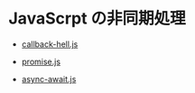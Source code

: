 # JavaScrpt の非同期処理

- [callback-hell.js](./callback-hell.js)

- [promise.js](./promise.js)

- [async-await.js](./async-await.js)

